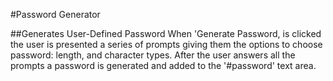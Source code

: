 #Password Generator 

##Generates User-Defined Password
When 'Generate Password, is clicked the user is presented a series of prompts giving them the options to choose password:
length, and character types. After the user answers all the prompts a password is generated and added to the '#password' text area. 